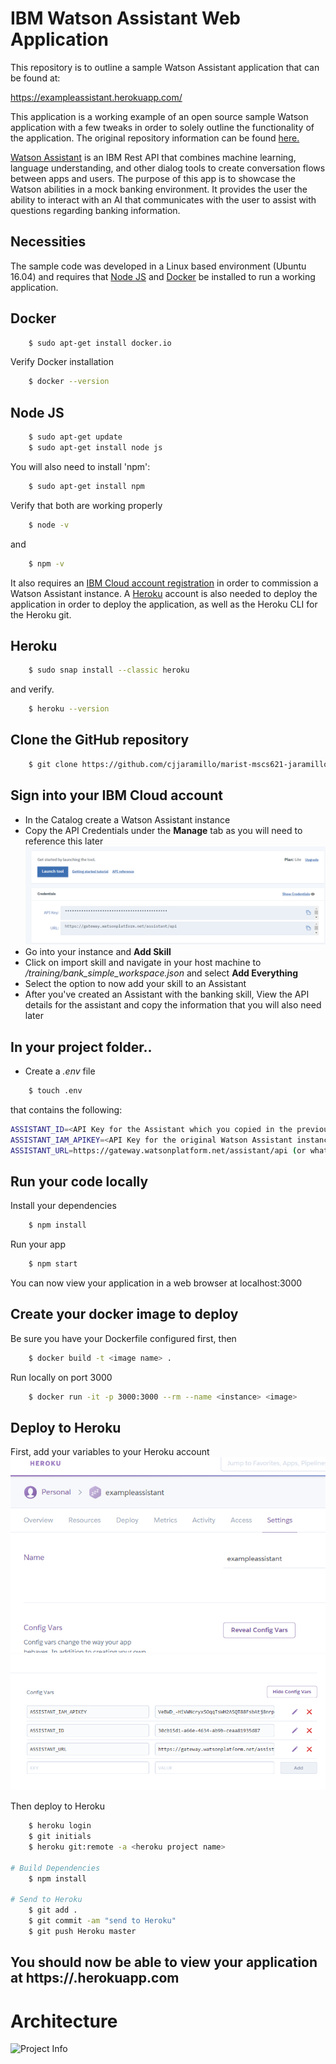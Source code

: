 # IBM Watson Assistant Web Application
This repository is to outline a sample Watson Assistant application that can be found at:

https://exampleassistant.herokuapp.com/

This application is a working example of an open source sample Watson application with a few tweaks in order to solely outline the functionality of the application. The original repository information can be found [here.](https://github.com/watson-developer-cloud/assistant-simple)

[Watson Assistant](https://www.ibm.com/cloud/watson-assistant) is an IBM Rest API that combines machine learning, language understanding, and other dialog tools to create conversation flows between apps and users. The purpose of this app is to showcase the Watson abilities in a mock banking environment. It provides the user the ability to interact with an AI that communicates with the user to assist with questions regarding banking information.

## Necessities

The sample code was developed in a Linux based environment (Ubuntu 16.04) and requires that [Node JS](https://nodejs.org/en/) and [Docker](https://www.docker.com/) be installed to run a working application.

## Docker
```bash
    $ sudo apt-get install docker.io
```
Verify Docker installation

```bash
    $ docker --version
```
## Node JS
```bash
    $ sudo apt-get update
    $ sudo apt-get install node js
```
You will also need to install 'npm':
```bash
    $ sudo apt-get install npm
```
Verify that both are working properly

```bash
    $ node -v
```
and
```bash
    $ npm -v
```

It also requires an [IBM Cloud account registration](https://console.bluemix.net/registration/) in order to commission a Watson Assistant instance.
A [Heroku](https://www.heroku.com/) account is also needed to deploy the application in order to deploy the application, as well as the Heroku CLI for the Heroku git.

## Heroku
```bash
    $ sudo snap install --classic heroku
```
and verify.

```bash
    $ heroku --version
```
## Clone the GitHub repository
```bash
    $ git clone https://github.com/cjjaramillo/marist-mscs621-jaramillo
```
## Sign into your IBM Cloud account
 * In the Catalog create a Watson Assistant instance 
 * Copy the API Credentials under the **Manage** tab as you will need to reference this later
 ![Watson](./images/watsoninstance.PNG)
 * Go into your instance and **Add Skill**
 * Click on import skill and navigate in your host machine to *<project root>/training/bank_simple_workspace.json* and select **Add Everything**
 * Select the option to now add your skill to an Assistant
 * After you've created an Assistant with the banking skill, View the API details for the assistant and copy the information that you will also need later
## In your project folder.. 
 * Create a *.env* file
```bash
    $ touch .env
```
that contains the following:
```bash
ASSISTANT_ID=<API Key for the Assistant which you copied in the previous step>
ASSISTANT_IAM_APIKEY=<API Key for the original Watson Assistant instance you obtained earlier>
ASSISTANT_URL=https://gateway.watsonplatform.net/assistant/api (or whatever URL is was displayed when you created the instance)   
```
## Run your code locally

Install your dependencies
```bash
    $ npm install
```
Run your app
```bash
    $ npm start
```
You can now view your application in a web browser at localhost:3000

## Create your docker image to deploy 
Be sure you have your Dockerfile configured first, then
```bash
    $ docker build -t <image name> .
```
Run locally on port 3000
```bash
    $ docker run -it -p 3000:3000 --rm --name <instance> <image>
```
## Deploy to Heroku
First, add your variables to your Heroku account
![Reveal](./images/revealvars.PNG)
![Config Vars](./images/configvars.PNG)

Then deploy to Heroku
```bash
    $ heroku login
	$ git initials
	$ heroku git:remote -a <heroku project name>
	
# Build Dependencies
	$ npm install

# Send to Heroku
	$ git add .
	$ git commit -am "send to Heroku"
	$ git push Heroku master
```
## You should now be able to view your application at https://<heroku project name>.herokuapp.com

# Architecture
![Project Info](./images/projectArchitecture.png)
